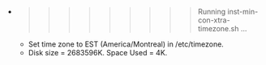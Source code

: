 * >>>>>>>>> Running inst-min-con-xtra-timezone.sh ...
  * Set time zone to EST (America/Montreal) in /etc/timezone.
  * Disk size = 2683596K. Space Used = 4K.
